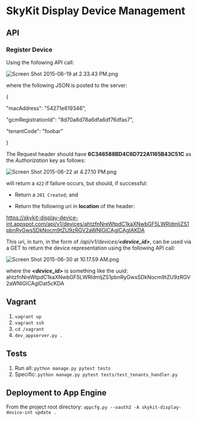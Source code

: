 # SkyKit Display Device Management #

## API ##

### Register Device ###

Using the following API call:

![Screen Shot 2015-06-19 at 2.33.43 PM.png](https://bitbucket.org/repo/L8AoyM/images/1866246453-Screen%20Shot%202015-06-19%20at%202.33.43%20PM.png)

where the following JSON is posted to the server:

{

  "macAddress": "54271e619346",
 
 "gcmRegistrationId": "8d70a8d78a6dfa6df76dfas7",

  "tenantCode": "foobar"

}

The Request header should have **6C346588BD4C6D722A1165B43C51C** as the *Authorization* key as follows:

![Screen Shot 2015-06-22 at 4.27.10 PM.png](https://bitbucket.org/repo/L8AoyM/images/2887177670-Screen%20Shot%202015-06-22%20at%204.27.10%20PM.png)


will return a `422` if failure occurs, but should, if successful:

* Return a `201 Created`; and

* Return the following uri in **location** of the header: 

https://skykit-display-device-int.appspot.com/api/v1/devices/ahtzfnNreWtpdC1kaXNwbGF5LWRldmljZS1pbnRyGwsSDkNocm9tZU9zRGV2aWNlGICAgICAgIAKDA

This uri, in turn, in the form of */api/v1/devices/**<device_id>***, can be used via a GET to return the device representation using the following API call:

![Screen Shot 2015-06-30 at 10.17.59 AM.png](https://bitbucket.org/repo/L8AoyM/images/4006508056-Screen%20Shot%202015-06-30%20at%2010.17.59%20AM.png)

where the ***<device_id>*** is something like the uuid: ahtzfnNreWtpdC1kaXNwbGF5LWRldmljZS1pbnRyGwsSDkNocm9tZU9zRGV2aWNlGICAgIDat5cKDA


## Vagrant ##
1. `vagrant up`
1. `vagrant ssh`
1. `cd /vagrant`
1. `dev_appserver.py .` 

## Tests ##
1. Run all:  `python manage.py pytest tests`
1. Specific: `python manage.py pytest tests/test_tenants_handler.py`


## Deployment to App Engine ##

From the project root directory: `appcfg.py --oauth2 -A skykit-display-device-int update .`